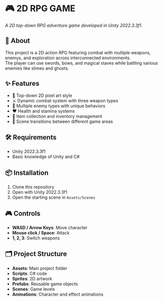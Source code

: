 # 🎮 2D RPG GAME

_A 2D top-down RPG adventure game developed in Unity 2022.3.3f1._

## 📖 About

This project is a 2D action RPG featuring combat with multiple weapons, enemys, and exploration across interconnected environments.  
The player can use swords, bows, and magical staves while battling various enemies like slimes and ghosts.

## ✨ Features

- 🎨 Top-down 2D pixel art style  
- ⚔️ Dynamic combat system with three weapon types  
- 👾 Multiple enemy types with unique behaviors  
- ❤️ Health and stamina systems  
- 🎒 Item collection and inventory management  
- 🚪 Scene transitions between different game areas  

## 🛠 Requirements

- Unity 2022.3.3f1  
- Basic knowledge of Unity and C#  

## 📦 Installation

1. Clone this repository  
2. Open with Unity 2022.3.3f1  
3. Open the starting scene in `Assets/Scenes`  

## 🎮 Controls

- **WASD / Arrow Keys**: Move character  
- **Mouse click / Space**: Attack  
- **1, 2, 3**: Switch weapons  

## 🗂 Project Structure

- **Assets**: Main project folder  
- **Scripts**: C# code  
- **Sprites**: 2D artwork  
- **Prefabs**: Reusable game objects  
- **Scenes**: Game levels  
- **Animations**: Character and effect animations  



